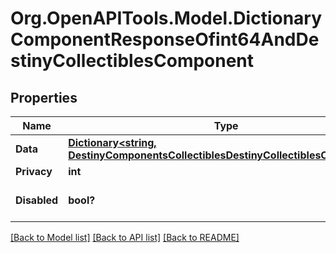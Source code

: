 # Org.OpenAPITools.Model.DictionaryComponentResponseOfint64AndDestinyCollectiblesComponent

## Properties

Name | Type | Description | Notes
------------ | ------------- | ------------- | -------------
**Data** | [**Dictionary&lt;string, DestinyComponentsCollectiblesDestinyCollectiblesComponent&gt;**](DestinyComponentsCollectiblesDestinyCollectiblesComponent.md) |  | [optional] 
**Privacy** | **int** |  | [optional] 
**Disabled** | **bool?** | If true, this component is disabled. | [optional] 

[[Back to Model list]](../README.md#documentation-for-models) [[Back to API list]](../README.md#documentation-for-api-endpoints) [[Back to README]](../README.md)

